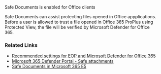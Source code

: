 Safe Documents is enabled for Office clients

Safe Documents can assist protecting files opened in Office appplications. Before a user is allowed to trust a file opened in Office 365 ProPlus using Protected View, the file will be verified by Microsoft Defender for Office 365.

### Related Links

* [Recommended settings for EOP and Microsoft Defender for Office 365](https://aka.ms/orca-atpp-docs-7) 
* [Microsoft 365 Defender Portal - Safe attachments](https://security.microsoft.com/safeattachmentv2) 
* [Safe Documents in Microsoft 365 E5](https://aka.ms/orca-atpp-docs-1)
